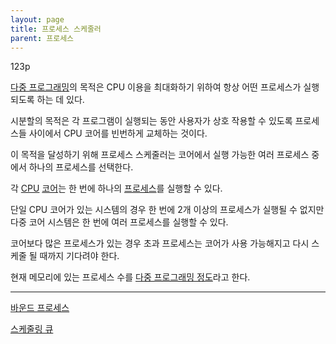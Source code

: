 ```yaml
---
layout: page
title: 프로세스 스케줄러
parent: 프로세스
---
```


123p

[다중 프로그래밍](다중-프로그래밍.html)의 목적은 CPU 이용을 최대화하기 위하여 항상 어떤 프로세스가 실행 되도록 하는 데 있다.

시분할의 목적은 각 프로그램이 실행되는 동안 사용자가 상호 작용할 수 있도록 프로세스들 사이에서 CPU 코어를 빈번하게 교체하는 것이다.

이 목적을 달성하기 위해 프로세스 스케줄러는 코어에서 실행 가능한 여러 프로세스 중에서 하나의 프로세스를 선택한다.

각 [CPU](CPU.html) [코어](코어.html)는 한 번에 하나의 [프로세스](프로세스.html)를 실행할 수 있다.

단일 CPU 코어가 있는 시스템의 경우 한 번에 2개 이상의 프로세스가 실행될 수 없지만 다중 코어 시스템은 한 번에 여러 프로세스를 실행할 수 있다.

코어보다 많은 프로세스가 있는 경우 초과 프로세스는 코어가 사용 가능해지고 다시 스케줄 될 때까지 기다려야 한다.

현재 메모리에 있는 프로세스 수를 [다중 프로그래밍 정도](다중-프로그래밍-정도.html)라고 한다.



***

[바운드 프로세스](바운드-프로세스.html)

[스케줄링 큐](스케줄링-큐.html)
